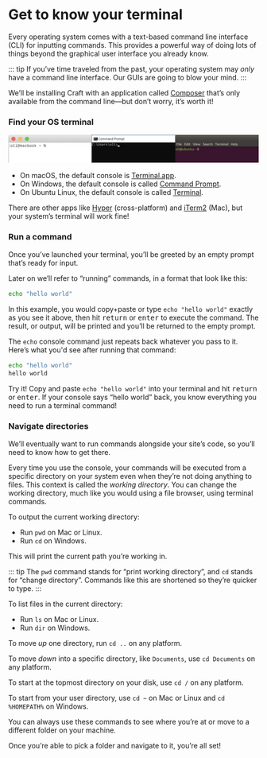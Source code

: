 # Get to know your terminal

Every operating system comes with a text-based command line interface (CLI) for inputting commands. This provides a powerful way of doing lots of things beyond the graphical user interface you already know.

::: tip
If you’ve time traveled from the past, your operating system may _only_ have a command line interface. Our GUIs are going to blow your mind.
:::

We’ll be installing Craft with an application called [Composer](https://getcomposer.org/) that’s only available from the command line—but don’t worry, it’s worth it!

### Find your OS terminal

![](../images/os-terminal.png)

- On macOS, the default console is [Terminal.app](https://support.apple.com/guide/terminal/welcome/mac).
- On Windows, the default console is called [Command Prompt](https://www.lifewire.com/command-prompt-2625840).
- On Ubuntu Linux, the default console is called [Terminal](https://ubuntu.com/tutorials/command-line-for-beginners).

There are other apps like [Hyper](https://hyper.is/) (cross-platform) and [iTerm2](https://www.iterm2.com/) (Mac), but your system’s terminal will work fine!

### Run a command

Once you’ve launched your terminal, you’ll be greeted by an empty prompt that’s ready for input.

Later on we’ll refer to “running” commands, in a format that look like this:

```bash
echo "hello world"
```

In this example, you would copy+paste or type `echo "hello world"` exactly as you see it above, then hit <kbd>return</kbd> or <kbd>enter</kbd> to execute the command. The result, or output, will be printed and you’ll be returned to the empty prompt.

The `echo` console command just repeats back whatever you pass to it. Here’s what you'd see after running that command:

```bash
echo "hello world"
hello world
```

Try it! Copy and paste `echo "hello world"` into your terminal and hit <kbd>return</kbd> or <kbd>enter</kbd>. If your console says “hello world” back, you know everything you need to run a terminal command!

### Navigate directories

We’ll eventually want to run commands alongside your site’s code, so you’ll need to know how to get there.

Every time you use the console, your commands will be executed from a specific directory on your system even when they’re not doing anything to files. This context is called the _working directory_. You can change the working directory, much like you would using a file browser, using terminal commands.

To output the current working directory:

- Run `pwd` on Mac or Linux.
- Run `cd` on Windows.

This will print the current path you’re working in.

::: tip
The `pwd` command stands for “print working directory”, and `cd` stands for “change directory”. Commands like this are shortened so they’re quicker to type.
:::

To list files in the current directory:

- Run `ls` on Mac or Linux.
- Run `dir` on Windows.

To move _up_ one directory, run `cd ..` on any platform.

To move _down_ into a specific directory, like `Documents`, use `cd Documents` on any platform.

To start at the topmost directory on your disk, use `cd /` on any platform.

To start from your user directory, use `cd ~` on Mac or Linux and `cd %HOMEPATH%` on Windows.

You can always use these commands to see where you’re at or move to a different folder on your machine.

Once you’re able to pick a folder and navigate to it, you’re all set!
